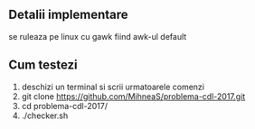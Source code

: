 ## Detalii implementare
se ruleaza pe linux
cu gawk fiind awk-ul default

## Cum testezi
1) deschizi un terminal si scrii urmatoarele comenzi
2) git clone https://github.com/MihneaS/problema-cdl-2017.git
3) cd problema-cdl-2017/
4) ./checker.sh
